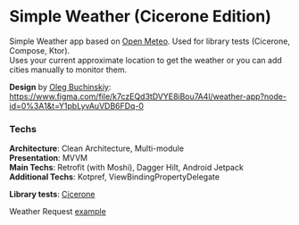 # Simple Weather (Cicerone Edition)

Simple Weather app based on [Open Meteo](https://open-meteo.com/). Used for library tests (Cicerone, Compose, Ktor).  
Uses your current approximate location to get the weather or you can add cities manually to monitor them.

**Design** by [Oleg Buchinskiy](https://www.behance.net/olegbuchinskiy): https://www.figma.com/file/k7czEQd3tDVYE8iBou7A4l/weather-app?node-id=0%3A1&t=Y1pbLyvAuVDB6FDq-0

### Techs

**Architecture**: Clean Architecture, Multi-module  
**Presentation**: MVVM  
**Main Techs**: Retrofit (with Moshi), Dagger Hilt, Android Jetpack  
**Additional Techs**: Kotpref, ViewBindingPropertyDelegate

**Library tests**: [Cicerone](https://github.com/DropDrage/Simple_Weather/tree/library-swap/SW-20-cicerone)  

Weather Request [example](https://api.open-meteo.com/v1/forecast?latitude=53&longitude=13&hourly=temperature_2m,weathercode,relativehumidity_2m,windspeed_10m,pressure_msl,visibility&daily=weathercode,temperature_2m_min,temperature_2m_max,apparent_temperature_min,apparent_temperature_max,precipitation_sum,windspeed_10m_max,sunrise,sunset)
